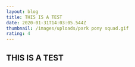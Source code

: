 ```yaml
---
layout: blog
title: THIS IS A TEST
date: 2020-01-31T14:03:05.544Z
thumbnail: /images/uploads/park pony squad.gif
rating: 4
---
```

## THIS IS A TEST
